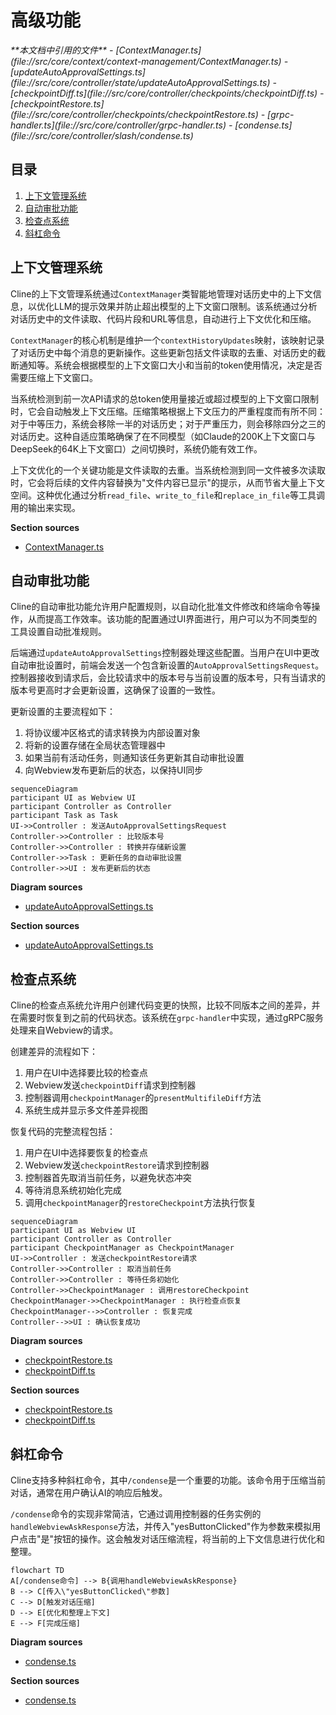 # 高级功能

<cite>
**本文档中引用的文件**  
- [ContextManager.ts](file://src/core/context/context-management/ContextManager.ts)
- [updateAutoApprovalSettings.ts](file://src/core/controller/state/updateAutoApprovalSettings.ts)
- [checkpointDiff.ts](file://src/core/controller/checkpoints/checkpointDiff.ts)
- [checkpointRestore.ts](file://src/core/controller/checkpoints/checkpointRestore.ts)
- [grpc-handler.ts](file://src/core/controller/grpc-handler.ts)
- [condense.ts](file://src/core/controller/slash/condense.ts)
</cite>

## 目录
1. [上下文管理系统](#上下文管理系统)
2. [自动审批功能](#自动审批功能)
3. [检查点系统](#检查点系统)
4. [斜杠命令](#斜杠命令)

## 上下文管理系统

Cline的上下文管理系统通过`ContextManager`类智能地管理对话历史中的上下文信息，以优化LLM的提示效果并防止超出模型的上下文窗口限制。该系统通过分析对话历史中的文件读取、代码片段和URL等信息，自动进行上下文优化和压缩。

`ContextManager`的核心机制是维护一个`contextHistoryUpdates`映射，该映射记录了对话历史中每个消息的更新操作。这些更新包括文件读取的去重、对话历史的截断通知等。系统会根据模型的上下文窗口大小和当前的token使用情况，决定是否需要压缩上下文窗口。

当系统检测到前一次API请求的总token使用量接近或超过模型的上下文窗口限制时，它会自动触发上下文压缩。压缩策略根据上下文压力的严重程度而有所不同：对于中等压力，系统会移除一半的对话历史；对于严重压力，则会移除四分之三的对话历史。这种自适应策略确保了在不同模型（如Claude的200K上下文窗口与DeepSeek的64K上下文窗口）之间切换时，系统仍能有效工作。

上下文优化的一个关键功能是文件读取的去重。当系统检测到同一文件被多次读取时，它会将后续的文件内容替换为"文件内容已显示"的提示，从而节省大量上下文空间。这种优化通过分析`read_file`、`write_to_file`和`replace_in_file`等工具调用的输出来实现。

**Section sources**
- [ContextManager.ts](file://src/core/context/context-management/ContextManager.ts#L42-L957)

## 自动审批功能

Cline的自动审批功能允许用户配置规则，以自动化批准文件修改和终端命令等操作，从而提高工作效率。该功能的配置通过UI界面进行，用户可以为不同类型的工具设置自动批准规则。

后端通过`updateAutoApprovalSettings`控制器处理这些配置。当用户在UI中更改自动审批设置时，前端会发送一个包含新设置的`AutoApprovalSettingsRequest`。控制器接收到请求后，会比较请求中的版本号与当前设置的版本号，只有当请求的版本号更高时才会更新设置，这确保了设置的一致性。

更新设置的主要流程如下：
1. 将协议缓冲区格式的请求转换为内部设置对象
2. 将新的设置存储在全局状态管理器中
3. 如果当前有活动任务，则通知该任务更新其自动审批设置
4. 向Webview发布更新后的状态，以保持UI同步

```mermaid
sequenceDiagram
participant UI as Webview UI
participant Controller as Controller
participant Task as Task
UI->>Controller : 发送AutoApprovalSettingsRequest
Controller->>Controller : 比较版本号
Controller->>Controller : 转换并存储新设置
Controller->>Task : 更新任务的自动审批设置
Controller->>UI : 发布更新后的状态
```

**Diagram sources**
- [updateAutoApprovalSettings.ts](file://src/core/controller/state/updateAutoApprovalSettings.ts#L6-L31)

**Section sources**
- [updateAutoApprovalSettings.ts](file://src/core/controller/state/updateAutoApprovalSettings.ts#L6-L31)

## 检查点系统

Cline的检查点系统允许用户创建代码变更的快照，比较不同版本之间的差异，并在需要时恢复到之前的代码状态。该系统在`grpc-handler`中实现，通过gRPC服务处理来自Webview的请求。

创建差异的流程如下：
1. 用户在UI中选择要比较的检查点
2. Webview发送`checkpointDiff`请求到控制器
3. 控制器调用`checkpointManager`的`presentMultifileDiff`方法
4. 系统生成并显示多文件差异视图

恢复代码的完整流程包括：
1. 用户在UI中选择要恢复的检查点
2. Webview发送`checkpointRestore`请求到控制器
3. 控制器首先取消当前任务，以避免状态冲突
4. 等待消息系统初始化完成
5. 调用`checkpointManager`的`restoreCheckpoint`方法执行恢复

```mermaid
sequenceDiagram
participant UI as Webview UI
participant Controller as Controller
participant CheckpointManager as CheckpointManager
UI->>Controller : 发送checkpointRestore请求
Controller->>Controller : 取消当前任务
Controller->>Controller : 等待任务初始化
Controller->>CheckpointManager : 调用restoreCheckpoint
CheckpointManager->>CheckpointManager : 执行检查点恢复
CheckpointManager-->>Controller : 恢复完成
Controller-->>UI : 确认恢复成功
```

**Diagram sources**
- [checkpointRestore.ts](file://src/core/controller/checkpoints/checkpointRestore.ts#L6-L33)
- [checkpointDiff.ts](file://src/core/controller/checkpoints/checkpointDiff.ts#L6-L9)

**Section sources**
- [checkpointRestore.ts](file://src/core/controller/checkpoints/checkpointRestore.ts#L6-L33)
- [checkpointDiff.ts](file://src/core/controller/checkpoints/checkpointDiff.ts#L6-L9)

## 斜杠命令

Cline支持多种斜杠命令，其中`/condense`是一个重要的功能。该命令用于压缩当前对话，通常在用户确认AI的响应后触发。

`/condense`命令的实现非常简洁，它通过调用控制器的任务实例的`handleWebviewAskResponse`方法，并传入"yesButtonClicked"作为参数来模拟用户点击"是"按钮的操作。这会触发对话压缩流程，将当前的上下文信息进行优化和整理。

```mermaid
flowchart TD
A[/condense命令] --> B{调用handleWebviewAskResponse}
B --> C[传入\"yesButtonClicked\"参数]
C --> D[触发对话压缩]
D --> E[优化和整理上下文]
E --> F[完成压缩]
```

**Diagram sources**
- [condense.ts](file://src/core/controller/slash/condense.ts#L6-L9)

**Section sources**
- [condense.ts](file://src/core/controller/slash/condense.ts#L6-L9)